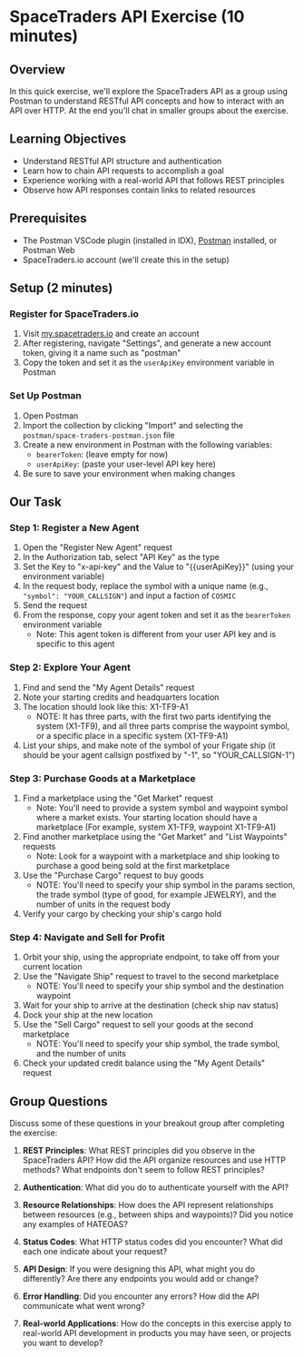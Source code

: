 # SpaceTraders API Exercise (10 minutes)

## Overview
In this quick exercise, we'll explore the SpaceTraders API as a group using Postman to understand RESTful API concepts and how to interact with an API over HTTP. At the end you'll chat in smaller groups about the exercise.

## Learning Objectives
- Understand RESTful API structure and authentication
- Learn how to chain API requests to accomplish a goal
- Experience working with a real-world API that follows REST principles
- Observe how API responses contain links to related resources

## Prerequisites
- The Postman VSCode plugin (installed in IDX), [Postman](https://www.postman.com/downloads/) installed, or Postman Web
- SpaceTraders.io account (we'll create this in the setup)

## Setup (2 minutes)

### Register for SpaceTraders.io
1. Visit [my.spacetraders.io](https://my.spacetraders.io) and create an account
2. After registering, navigate "Settings", and generate a new account token, giving it a name such as "postman"
3. Copy the token and set it as the `userApiKey` environment variable in Postman

### Set Up Postman
1. Open Postman
2. Import the collection by clicking "Import" and selecting the `postman/space-traders-postman.json` file
3. Create a new environment in Postman with the following variables:
   - `bearerToken`: (leave empty for now)
   - `userApiKey`: (paste your user-level API key here)
4. Be sure to save your environment when making changes

## Our Task

### Step 1: Register a New Agent
1. Open the "Register New Agent" request
2. In the Authorization tab, select "API Key" as the type
3. Set the Key to "x-api-key" and the Value to "{{userApiKey}}" (using your environment variable)
4. In the request body, replace the symbol with a unique name (e.g., `"symbol": "YOUR_CALLSIGN"`) and input a faction of `COSMIC`
5. Send the request
6. From the response, copy your agent token and set it as the `bearerToken` environment variable
   - Note: This agent token is different from your user API key and is specific to this agent

### Step 2: Explore Your Agent
1. Find and send the "My Agent Details" request
2. Note your starting credits and headquarters location
3. The location should look like this: X1-TF9-A1
   - NOTE: It has three parts, with the first two parts identifying the system (X1-TF9), and all three parts comprise the waypoint symbol, or a specific place in a specific system (X1-TF9-A1)
4. List your ships, and make note of the symbol of your Frigate ship (it should be your agent callsign postfixed by "-1", so "YOUR_CALLSIGN-1")

### Step 3: Purchase Goods at a Marketplace
1. Find a marketplace using the "Get Market" request
   - Note: You'll need to provide a system symbol and waypoint symbol where a market exists. Your starting location should have a marketplace (For example, system X1-TF9, waypoint X1-TF9-A1)
2. Find another marketplace using the "Get Market" and "List Waypoints" requests
   - Note: Look for a waypoint with a marketplace and ship looking to purchase a good being sold at the first marketplace
3. Use the "Purchase Cargo" request to buy goods
   - NOTE: You'll need to specify your ship symbol in the params section, the trade symbol (type of good, for example JEWELRY), and the number of units in the request body
4. Verify your cargo by checking your ship's cargo hold

### Step 4: Navigate and Sell for Profit
1. Orbit your ship, using the appropriate endpoint, to take off from your current location
2. Use the "Navigate Ship" request to travel to the second marketplace
   - NOTE: You'll need to specify your ship symbol and the destination waypoint
3. Wait for your ship to arrive at the destination (check ship nav status)
4. Dock your ship at the new location
5. Use the "Sell Cargo" request to sell your goods at the second marketplace
   - NOTE: You'll need to specify your ship symbol, the trade symbol, and the number of units
6. Check your updated credit balance using the "My Agent Details" request

## Group Questions
Discuss some of these questions in your breakout group after completing the exercise:

1. **REST Principles**: What REST principles did you observe in the SpaceTraders API? How did the API organize resources and use HTTP methods? What endpoints don't seem to follow REST principles?

2. **Authentication**: What did you do to authenticate yourself with the API?

3. **Resource Relationships**: How does the API represent relationships between resources (e.g., between ships and waypoints)? Did you notice any examples of HATEOAS?

4. **Status Codes**: What HTTP status codes did you encounter? What did each one indicate about your request?

5. **API Design**: If you were designing this API, what might you do differently? Are there any endpoints you would add or change?

6. **Error Handling**: Did you encounter any errors? How did the API communicate what went wrong?

7. **Real-world Applications**: How do the concepts in this exercise apply to real-world API development in products you may have seen, or projects you want to develop?